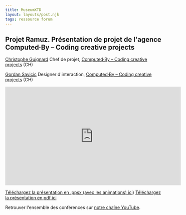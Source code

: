 ```yaml
---
title: MuseumXTD  
layout: layouts/post.njk  
tags: ressource forum 
---
```

## Projet Ramuz. Présentation de projet de l'agence Computed·By – Coding creative projects

[Christophe Guignard](https://www.linkedin.com/in/christopheguignard/?originalSubdomain=ch)
Chef de projet, [Computed·By – Coding creative projects](https://www.computedby.com/fr) (CH)     

[Gordan Savicic](https://www.linkedin.com/in/gordan-savi%C4%8Di%C4%87-aa15233?originalSubdomain=ch)
Designer d'interaction, [Computed·By – Coding creative projects](https://www.computedby.com/fr) (CH)

<iframe width="560" height="315" src="https://www.youtube.com/embed/g6vPV_zXdlo" title="YouTube video player" frameborder="0" allow="accelerometer; autoplay; clipboard-write; encrypted-media; gyroscope; picture-in-picture" allowfullscreen></iframe>
  
[Téléchargez la présentation en .ppsx (avec les animations) ici](https://haze.computedby.com/index.php/s/wOQTnbm2PnF3MuB))
[Téléchargez la présentation en pdf ici](https://kdrive.infomaniak.com/app/share/131928/720d00b3-a13e-4a01-8fa3-e06f84760833)
    
Retrouver l'ensemble des conférences sur [notre chaîne YouTube](https://www.youtube.com/channel/UCTZJM5WsXDkH8QgMdACUNyw).  
